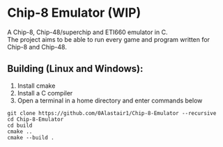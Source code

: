 # Chip-8 Emulator  (WIP)
 
A Chip-8, Chip-48/superchip and ETI660 emulator in C.  
The project aims to be able to run every game and program written for Chip-8 and Chip-48.

## Building (Linux and Windows):  

1) Install cmake
2) Install a C compiler
3) Open a terminal in a home directory and enter commands below

```
git clone https://github.com/0Alastair1/Chip-8-Emulator --recursive  
cd Chip-8-Emulator  
cd build  
cmake ..  
cmake --build .  
```
